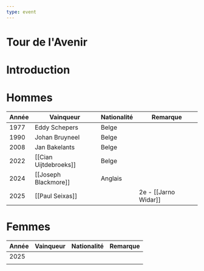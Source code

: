 ```yaml
---
type: event
---
```


# Tour de l'Avenir

# Introduction

# Hommes

| Année | Vainqueur             | Nationalité | Remarque             |
| ----- | --------------------- | ----------- | -------------------- |
| 1977  | Eddy Schepers         | Belge       |                      |
| 1990  | Johan Bruyneel        | Belge       |                      |
| 2008  | Jan Bakelants         | Belge       |                      |
| 2022  | [[Cian Uijtdebroeks]] | Belge       |                      |
| 2024  | [[Joseph Blackmore]]  | Anglais     |                      |
| 2025  | [[Paul Seixas]]       |             | 2e - [[Jarno Widar]] |
# Femmes

| Année | Vainqueur | Nationalité | Remarque |
| ----- | --------- | ----------- | -------- |
| 2025  |           |             |          |
|       |           |             |          |
